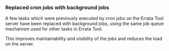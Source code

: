 ### Replaced cron jobs with background jobs

A few tasks which were previously executed by cron jobs on the Errata
Tool server have been replaced with background jobs, using the same
job queue mechanism used for other tasks in Errata Tool.

This improves maintainability and visibility of the jobs and reduces
the load on the server.

